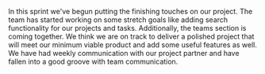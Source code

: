In this sprint we've begun putting the finishing touches on our project. The team has started working on some stretch goals like adding search functionality for our projects and tasks. Additionally, the teams section is coming together. We think we are on track to deliver a polished project that will meet our minimum viable product and add some useful features as well. We have had weekly communication with our project partner and have fallen into a good groove with team communication. 
